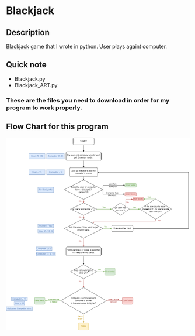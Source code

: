 # Blackjack
## Description
[Blackjack](https://en.wikipedia.org/wiki/Blackjack) game that I wrote in python. User plays againt computer.
## Quick note
- Blackjack.py
- Blackjack_ART.py
### These are the files you need to download in order for my program to work properly.
## Flow Chart for this program
![Blackjack Flow Chart](Blackjack-Flow_Chart.png)
